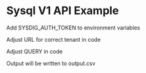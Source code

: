# Sysql V1 API Example

Add SYSDIG_AUTH_TOKEN to environment variables

Adjust URL for correct tenant in code

Adjust QUERY in code

Output will be written to output.csv
